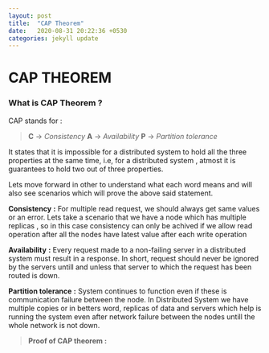 ```yaml
---
layout: post
title:  "CAP Theorem"
date:   2020-08-31 20:22:36 +0530
categories: jekyll update
---
```


# CAP THEOREM
### What is CAP Theorem ?
CAP stands for :
> __C__ -> *Consistency*
> __A__ -> *Availability*
> __P__ -> *Partition tolerance*

It states that it is impossible for a distributed system to hold all the three properties at the same time, i.e, for a distributed system , atmost it is guarantees to hold two out of three properties.

Lets move forward in other to understand what each word means and will also see scenarios which will prove the above said statement.

__Consistency__ **:** For multiple read request, we should always get same values or an error. Lets take a scenario that we have a node which has multiple replicas , so in this case consistency can only be achived if we allow read operation after all the nodes have latest value after each write operation

__Availability__ **:** Every request made to a non-failing server in a distributed system must result in a response. In short, request should never be ignored by the servers untill and unless that server to which the request has been routed is down. 

__Partition tolerance__ **:** System continues to function even if these is communication failure between the node. In Distributed System we have multiple copies or in betters word, replicas of data and servers which help is running the system even after network failure between the nodes untill the whole network is not down.

> __Proof of CAP theorem :__


